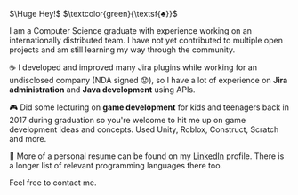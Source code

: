 $\Huge Hey!$ $\textcolor{green}{\textsf{♣}}$

I am a Computer Science graduate with experience working on an internationally distributed team. I have not yet contributed to multiple open projects and am still learning my way through the community.

☕ I developed and improved many Jira plugins while working for an undisclosed company (NDA signed 😟), so I have a lot of experience on **Jira administration** and **Java development** using APIs.

🎮 Did some lecturing on **game development** for kids and teenagers back in 2017 during graduation so you're welcome to hit me up on game development ideas and concepts. Used Unity, Roblox, Construct, Scratch and more.

🔗 More of a personal resume can be found on my [LinkedIn](https://www.linkedin.com/in/knandobs) profile. There is a longer list of relevant programming languages there too.

Feel free to contact me.
